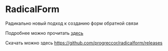 # RadicalForm
Радикально новый подход к созданию форм обратной связи

Подробнее можно прочитать [здесь](https://hika.su/rasshireniya/radical-form)

Скачать можно здесь https://github.com/progreccor/radicalform/releases
